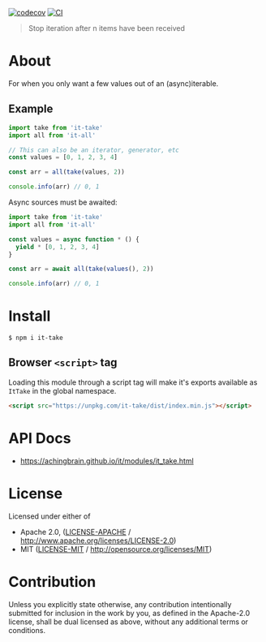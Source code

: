 [![codecov](https://img.shields.io/codecov/c/github/achingbrain/it.svg?style=flat-square)](https://codecov.io/gh/achingbrain/it)
[![CI](https://img.shields.io/github/actions/workflow/status/achingbrain/it/js-test-and-release.yml?branch=main\&style=flat-square)](https://github.com/achingbrain/it/actions/workflows/js-test-and-release.yml?query=branch%3Amain)

> Stop iteration after n items have been received

# About

For when you only want a few values out of an (async)iterable.

## Example

```javascript
import take from 'it-take'
import all from 'it-all'

// This can also be an iterator, generator, etc
const values = [0, 1, 2, 3, 4]

const arr = all(take(values, 2))

console.info(arr) // 0, 1
```

Async sources must be awaited:

```javascript
import take from 'it-take'
import all from 'it-all'

const values = async function * () {
  yield * [0, 1, 2, 3, 4]
}

const arr = await all(take(values(), 2))

console.info(arr) // 0, 1
```

# Install

```console
$ npm i it-take
```

## Browser `<script>` tag

Loading this module through a script tag will make it's exports available as `ItTake` in the global namespace.

```html
<script src="https://unpkg.com/it-take/dist/index.min.js"></script>
```

# API Docs

- <https://achingbrain.github.io/it/modules/it_take.html>

# License

Licensed under either of

- Apache 2.0, ([LICENSE-APACHE](LICENSE-APACHE) / <http://www.apache.org/licenses/LICENSE-2.0>)
- MIT ([LICENSE-MIT](LICENSE-MIT) / <http://opensource.org/licenses/MIT>)

# Contribution

Unless you explicitly state otherwise, any contribution intentionally submitted for inclusion in the work by you, as defined in the Apache-2.0 license, shall be dual licensed as above, without any additional terms or conditions.
